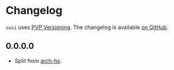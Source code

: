 # Changelog

`uusi` uses [PVP Versioning][1].
The changelog is available [on GitHub][2].

## 0.0.0.0

* Split from [arch-hs](https://github.com/berberman/arch-hs).

[1]: https://pvp.haskell.org
[2]: https://github.com/berberman/uusi/releases
